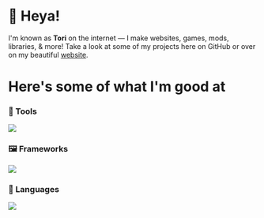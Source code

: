 # 👋 Heya!
I'm known as **Tori** on the internet — I make websites, games, mods, libraries, & more! Take a look at some of my projects here on GitHub or over on my beautiful [website](https://7ori.dev).

# Here's some of what I'm good at

### 🧰 Tools

<p align="left"> <a href="https://github.com/7orivorian"><img src="https://go-skill-icons.vercel.app/api/icons?i=idea,vscode,github,git,npm,postman,heroku,cloudflare,mongodb&perline=7"> </a> </p>

### 🖼️ Frameworks

<p align="left"> <a href="https://github.com/7orivorian"><img src="https://go-skill-icons.vercel.app/api/icons?i=maven,gradle,express,nodejs&perline=7"> </a> </p>

### 📜 Languages

<p align="left"> <a href="https://github.com/7orivorian"><img src="https://go-skill-icons.vercel.app/api/icons?i=java,js,html,css,scss,md&perline=7"> </a> </p>
